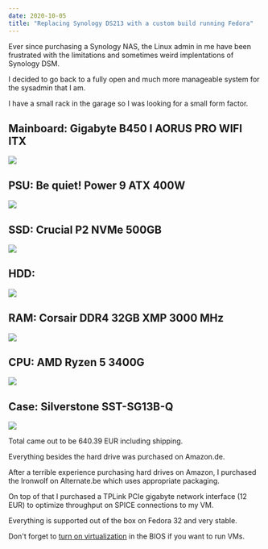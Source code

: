 ```yaml
---
date: 2020-10-05
title: "Replacing Synology DS213 with a custom build running Fedora"
---
```


Ever since purchasing a Synology NAS, the Linux admin in me have been frustrated with the limitations and sometimes weird implentations of Synology DSM.

I decided to go back to a fully open and much more manageable system for the sysadmin that I am.

I have a small rack in the garage so I was looking for a small form factor.

## Mainboard: Gigabyte B450 I AORUS PRO WIFI ITX

![](https://blog.wains.be/images/nas2020/mainboard.png)

## PSU: Be quiet! Power 9 ATX 400W

![](https://blog.wains.be/images/nas2020/psu.png)

## SSD: Crucial P2 NVMe 500GB

![](https://blog.wains.be/images/nas2020/ssd.png)

## HDD: 

![](https://blog.wains.be/images/nas2020/hdd.png)

## RAM: Corsair DDR4 32GB XMP 3000 MHz

![](https://blog.wains.be/images/nas2020/ram.png)

## CPU: AMD Ryzen 5 3400G

![](https://blog.wains.be/images/nas2020/cpu.png)

## Case: Silverstone SST-SG13B-Q

![](https://blog.wains.be/images/nas2020/case.png)

Total came out to be 640.39 EUR including shipping.

Everything besides the hard drive was purchased on Amazon.de.

After a terrible experience purchasing hard drives on Amazon, I purchased the Ironwolf on Alternate.be which uses appropriate packaging.

On top of that I purchased a TPLink PCIe gigabyte network interface (12 EUR) to optimize throughput on SPICE connections to my VM.

Everything is supported out of the box on Fedora 32 and very stable.

Don't forget to [turn on virtualization](https://blog.wains.be/2020/2020-09-30-enable-virtualization-amd-ryzen/) in the BIOS if you want to run VMs.